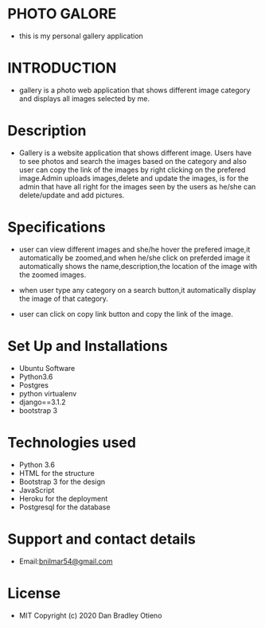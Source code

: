 # PHOTO GALORE
* this is my personal gallery application

# INTRODUCTION
* gallery is a photo web application that shows different image category and displays all images selected by me.

# Description
* Gallery is a website application that shows different image. Users have to see photos and search the images based on the category and also user can copy the link of the images by right clicking on the prefered image.Admin uploads images,delete and update the images, is for the admin that have all right for the images seen by the users as he/she can delete/update and add pictures.

# Specifications
* user can view different images and she/he hover the prefered image,it automatically be zoomed,and when he/she click on preferded image it automatically shows the name,description,the location of the image with the zoomed images.

* when user type any category on a search button,it automatically display the image of that category.

* user can click on copy link button and copy the link of the image.

# Set Up and Installations

* Ubuntu Software
* Python3.6
* Postgres
* python virtualenv
* django==3.1.2
* bootstrap 3

# Technologies used

* Python 3.6
* HTML for the structure
* Bootstrap 3 for the design
* JavaScript
* Heroku for the deployment
* Postgresql for the database

# Support and contact details
* Email:bnilmar54@gmail.com 

# License
* MIT Copyright (c) 2020 Dan Bradley Otieno
